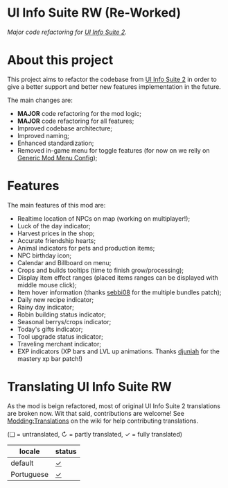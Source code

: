 # UI Info Suite RW (Re-Worked)
_Major code refactoring for [UI Info Suite 2](https://github.com/Annosz/UIInfoSuite2)._

# About this project
This project aims to refactor the codebase from [UI Info Suite 2](https://github.com/Annosz/UIInfoSuite2) in order to give a better support and better new features implementation in the future.

The main changes are:
- **MAJOR** code refactoring for the mod logic;
- **MAJOR** code refactoring for all features;
- Improved codebase architecture;
- Improved naming;
- Enhanced standardization;
- Removed in-game menu for toggle features (for now on we relly on [Generic Mod Menu Config](https://github.com/spacechase0/StardewValleyMods/tree/develop/GenericModConfigMenu));

# Features
The main features of this mod are:

- Realtime location of NPCs on map (working on multiplayer!);
- Luck of the day indicator;
- Harvest prices in the shop;
- Accurate friendship hearts;
- Animal indicators for pets and production items;
- NPC birthday icon;
- Calendar and Billboard on menu;
- Crops and builds tooltips (time to finish grow/processing);
- Display item effect ranges (placed items ranges can be displayed with middle mouse click);
- Item hover information (thanks [sebbi08](https://github.com/sebbi08) for the multiple bundles patch);
- Daily new recipe indicator;
- Rainy day indicator;
- Robin building status indicator;
- Seasonal berrys/crops indicator;
- Today's gifts indicator;
- Tool upgrade status indicator;
- Traveling merchant indicator;
- EXP indicators (XP bars and LVL up animations. Thanks [djuniah](https://github.com/djuniah) for the mastery xp bar patch!)

# Translating UI Info Suite RW
As the mod is beign refactored, most of original UI Info Suite 2 translations are broken now. Wit that said, contributions are welcome! See [Modding:Translations](https://stardewvalleywiki.com/Modding:Translations) on the wiki for help contributing translations.

(❑ = untranslated, ↻ = partly translated, ✓ = fully translated)

locale      | status
----------- | :----------------
default     | [✓](UIInfoSuite2/i18n/default.json)
Portuguese  | [✓](UIInfoSuite2/i18n/pt.json)
